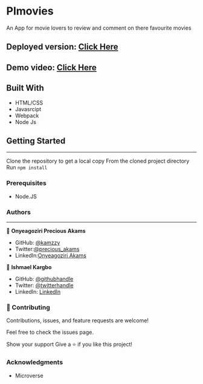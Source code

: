 # PImovies
An App for movie lovers to review and comment on there favourite movies
## Deployed version: [Click Here]() 
## Demo video: [Click Here](https://drive.google.com/file/d/1hCEQAvIUPGN4a6tC6tJkyNMo3_4tuxGf/view?usp=sharing)

## Built With
* HTML/CSS
* Javasrcipt
* Webpack
* Node Js

## Getting Started
***
Clone the repository to get a local copy
From the cloned project directory
Run `npm install`

### Prerequisites
* Node.JS

### Authors
***
👤 **Onyeagoziri Precious Akams**

* GitHub: [@kamzzy](https://github.com/kamzzy)
* Twitter:[@precious_akams](https://twitter.com/precious_akams)
* LinkedIn:[Onyeagoziri Akams](https://www.linkedin.com/in/onyeagoziri-akams/)

👤 **Ishmael Kargbo**

- GitHub: [@githubhandle](https://github.com/ishmaelkargbo)
- Twitter: [@twitterhandle](https://twitter.com/ishodev)
- LinkedIn: [LinkedIn](https://www.linkedin.com/in/ishmael-kargbo-503660169)


### 🤝 Contributing
Contributions, issues, and feature requests are welcome!

Feel free to check the issues page.

Show your support
Give a ⭐️ if you like this project!

### Acknowledgments
* Microverse

